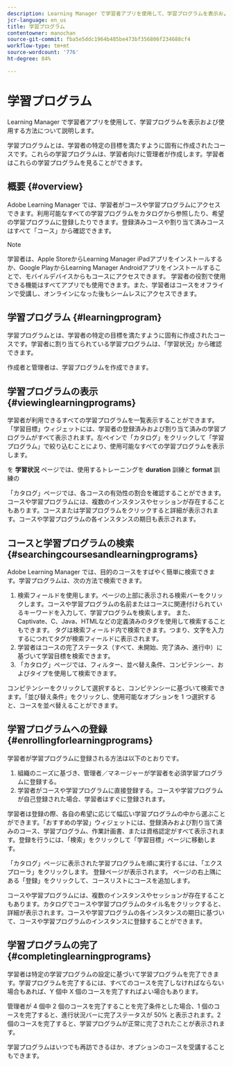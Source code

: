 ```yaml
---
description: Learning Manager で学習者アプリを使用して、学習プログラムを表示および使用する方法について説明します。
jcr-language: en_us
title: 学習プログラム
contentowner: manochan
source-git-commit: fba5e5ddc1964b485be473bf356806f234688cf4
workflow-type: tm+mt
source-wordcount: '776'
ht-degree: 84%

---
```




# 学習プログラム

Learning Manager で学習者アプリを使用して、学習プログラムを表示および使用する方法について説明します。

学習プログラムとは、学習者の特定の目標を満たすように固有に作成されたコースです。これらの学習プログラムは、学習者向けに管理者が作成します。学習者はこれらの学習プログラムを見ることができます。

## 概要 {#overview}

Adobe Learning Manager では、学習者がコースや学習プログラムにアクセスできます。利用可能なすべての学習プログラムをカタログから参照したり、希望の学習プログラムに登録したりできます。登録済みコースや割り当て済みコースはすべて「コース」から確認できます。

>[!NOTE]
>
>学習者は、Apple StoreからLearning Manager iPadアプリをインストールするか、Google PlayからLearning Manager Androidアプリをインストールすることで、モバイルデバイスからもコースにアクセスできます。 学習者の役割で使用できる機能はすべてアプリでも使用できます。また、学習者はコースをオフラインで受講し、オンラインになった後もシームレスにアクセスできます。

## 学習プログラム {#learningprogram}

学習プログラムとは、学習者の特定の目標を満たすように固有に作成されたコースです。学習者に割り当てられている学習プログラムは、「学習状況」から確認できます。

作成者と管理者は、学習プログラムを作成できます。

## 学習プログラムの表示 {#viewinglearningprograms}

学習者が利用できるすべての学習プログラムを一覧表示することができます。「学習目標」ウィジェットには、学習者の登録済みおよび割り当て済みの学習プログラムがすべて表示されます。左ペインで「カタログ」をクリックして「学習プログラム」で絞り込むことにより、使用可能なすべての学習プログラムを表示します。

を **学習状況** ページでは、使用するトレーニングを **duration** 訓練と **format** 訓練の

「カタログ」ページでは、各コースの有効性の割合を確認することができます。コースや学習プログラムには、複数のインスタンスやセッションが存在することもあります。コースまたは学習プログラムをクリックすると詳細が表示されます。コースや学習プログラムの各インスタンスの期日も表示されます。

## コースと学習プログラムの検索 {#searchingcoursesandlearningprograms}

Adobe Learning Manager では、目的のコースをすばやく簡単に検索できます。学習プログラムは、次の方法で検索できます。

1. 検索フィールドを使用します。ページの上部に表示される検索バーをクリックします。コースや学習プログラムの名前またはコースに関連付けられているキーワードを入力して、学習プログラムを検索します。 また、Captivate、C、Java、HTMLなどの定義済みのタグを使用して検索することもできます。 タグは検索フィールド内で検索できます。つまり、文字を入力するにつれてタグが検索フィールドに表示されます。
1. 学習者はコースの完了ステータス（すべて、未開始、完了済み、進行中）に基づいて学習目標を検索できます。
1. 「カタログ」ページでは、フィルター、並べ替え条件、コンピテンシー、およびタイプを使用して検索できます。

コンピテンシーをクリックして選択すると、コンピテンシーに基づいて検索できます。「並び替え条件」をクリックし、使用可能なオプションを 1 つ選択すると、コースを並べ替えることができます。

## 学習プログラムへの登録 {#enrollingforlearningprograms}

学習者が学習プログラムに登録される方法は以下のとおりです。

1. 組織のニーズに基づき、管理者／マネージャーが学習者を必須学習プログラムに登録する。
1. 学習者がコースや学習プログラムに直接登録する。コースや学習プログラムが自己登録された場合、学習者はすぐに登録されます。

学習者は登録の際、各自の希望に応じて幅広い学習プログラムの中から選ぶことができます。「おすすめの学習」ウィジェットには、登録済みおよび割り当て済みのコース、学習プログラム、作業計画書、または資格認定がすべて表示されます。登録を行うには、「検索」をクリックして「学習目標」ページに移動します。

「カタログ」ページに表示された学習プログラムを順に実行するには、「エクスプローラ」をクリックします。 登録ページが表示されます。 ページの右上隅にある「登録」をクリックして、コースリストにコースを追加します。

コースや学習プログラムには、複数のインスタンスやセッションが存在することもあります。カタログでコースや学習プログラムのタイル名をクリックすると、詳細が表示されます。コースや学習プログラムの各インスタンスの期日に基づいて、コースや学習プログラムのインスタンスに登録することができます。

## 学習プログラムの完了 {#completinglearningprograms}

学習者は特定の学習プログラムの設定に基づいて学習プログラムを完了できます。学習プログラムを完了するには、すべてのコースを完了しなければならない場合もあれば、Y 個中 X 個のコースを完了すればよい場合もあります。

管理者が 4 個中 2 個のコースを完了することを完了条件とした場合、1 個のコースを完了すると、進行状況バーに完了ステータスが 50% と表示されます。2 個のコースを完了すると、学習プログラムが正常に完了されたことが表示されます。

学習プログラムはいつでも再訪できるほか、オプションのコースを受講することもできます。
